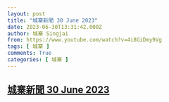```yaml
---
layout: post
title: "城寨新聞 30 June 2023"
date: 2023-06-30T13:31:42.000Z
author: 城寨 Singjai
from: https://www.youtube.com/watch?v=4i8GiDmy9Vg
tags: [ 城寨 ]
comments: True
categories: [ 城寨 ]
---
```

<!--1688131902000-->
[城寨新聞 30 June 2023](https://www.youtube.com/watch?v=4i8GiDmy9Vg)
------

<div>

</div>
